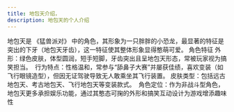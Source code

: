 ```yaml
---
title: 地包天介绍，
description: 地包天的个人介绍
---
```



地包天是 《猛兽派对》 中的角色，其形象为一只胖胖的小恐龙，最显著的特征是突出的下牙（地包天牙齿），这一特征使其整体形象显得憨萌可爱。 ‌
角色特征
‌外形‌：绿色皮肤，体型圆润，短手短脚，牙齿突出且呈地包天形态，常被玩家视为搞笑担当。 ‌
‌行为特点‌：性格温和，常参与“舔鼻子大赛”并屡获佳绩，喜欢变装（如飞行眼镜造型），但因无证驾驶导致无人敢乘坐其飞行装置。 ‌
‌皮肤类型‌：包括远古地包天、考古地包天、飞行地包天等变装款式。 ‌
角色定位：作为非战斗型角色，地包天更多承担娱乐功能，通过其憨态可掬的外形和搞笑互动设计为游戏增添趣味性
